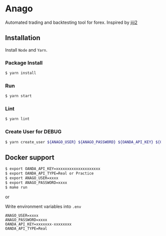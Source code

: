 # Anago

Automated trading and backtesting tool for forex. Inspired by [jiji2](https://github.com/unageanu/jiji2)

## Installation

Install `Node` and `Yarn`.

### Package Install

```bash
$ yarn install
```

### Run

```bash
$ yarn start
```

### Lint

```bash
$ yarn lint
```

### Create User for DEBUG

```bash
$ yarn create_user ${ANAGO_USER} ${ANAGO_PASSWORD} ${OANDA_API_KEY} ${OANDA_API_TYPE}
```

## Docker support

```bash
$ export OANDA_API_KEY=xxxxxxxxxxxxxxxxxxxx
$ export OANDA_API_TYPE=Real or Practice
$ export ANAGO_USER=xxxx
$ export ANAGO_PASSWORD=xxxx
$ make run
```

or

Write environment variables into `.env`

```
ANAGO_USER=xxxx
ANAGO_PASSWORD=xxxx
OANDA_API_KEY=xxxxxxx-xxxxxxxx
OANDA_API_TYPE=Real
```
